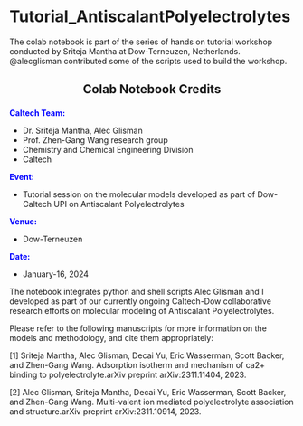 # Tutorial_AntiscalantPolyelectrolytes

The colab notebook is part of the series of hands on tutorial workshop conducted by Sriteja Mantha at Dow-Terneuzen, Netherlands. @alecglisman contributed some of the scripts used to build the workshop.

## <p align="center"><b>Colab Notebook Credits</b></p>

**<span style="color: blue;">Caltech Team:</span>**
- Dr. Sriteja Mantha, Alec Glisman
- Prof. Zhen-Gang Wang research group  
- Chemistry and Chemical Engineering Division  
- Caltech  

**<span style="color: blue;">Event:</span>**  
- Tutorial session on the molecular models developed as part of Dow-Caltech UPI on Antiscalant Polyelectrolytes  

**<span style="color: blue;">Venue:</span>**  
- Dow-Terneuzen  

**<span style="color: blue;">Date:</span>**  
- January-16, 2024  

The notebook integrates python and shell scripts Alec Glisman and I developed as part of our currently ongoing Caltech-Dow collaborative research efforts on molecular modeling of Antiscalant Polyelectrolytes.

Please refer to the following manuscripts for more information on the models and methodology, and cite them appropriately:

[1] Sriteja Mantha, Alec Glisman, Decai Yu, Eric Wasserman, Scott Backer, and Zhen-Gang Wang. Adsorption isotherm and mechanism of ca2+ binding to polyelectrolyte.arXiv preprint arXiv:2311.11404, 2023.

[2] Alec Glisman, Sriteja Mantha, Decai Yu, Eric Wasserman, Scott Backer, and Zhen-Gang Wang. Multi-valent ion mediated polyelectrolyte association and structure.arXiv preprint arXiv:2311.10914, 2023.

